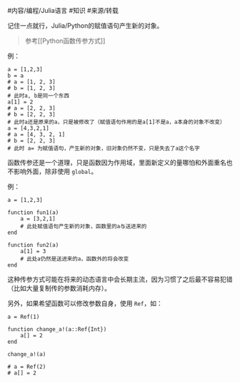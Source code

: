 #内容/编程/Julia语言 
#知识 
#来源/转载 



记住一点就行，Julia/Python的赋值语句产生新的对象。

> 参考[[Python函数传参方式]]

例：

```
a = [1,2,3]
b = a
# a = [1, 2, 3]
# b = [1, 2, 3]
# 此时a, b是同一个东西
a[1] = 2
# a = [2, 2, 3]
# b = [2, 2, 3]
# 此时a还是原来的a，只是被修改了（赋值语句作用的是a[1]不是a，a本身的对象不改变）
a = [4,3,2,1]
# a = [4, 3, 2, 1]
# b = [2, 2, 3]
# 此时 a= 为赋值语句，产生新的对象，旧对象仍然不变，只是失去了a这个名字
```

函数传参还是一个道理，只是函数因为作用域，里面新定义的量哪怕和外面重名也不影响外面，除非使用 `global`。

例：

```
a = [1,2,3]

function fun1(a)
    a = [3,2,1]
    # 此处赋值语句产生新的对象，函数里的a与送进来的
end

function fun2(a)
    a[1] = 3
    # 此处a仍然是送进来的a，函数外的将会改变
end
```

这种传参方式可能在将来的动态语言中会长期主流，因为习惯了之后最不容易犯错（比如大量复制传的参数消耗内存）。

另外，如果希望函数可以修改参数自身，使用 `Ref`，如：

```
a = Ref(1)

function change_a!(a::Ref{Int})
    a[] = 2
end

change_a!(a)

# a = Ref(2)
# a[] = 2
```



